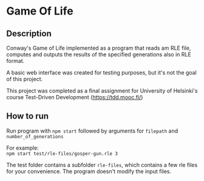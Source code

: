 # Game Of Life

## Description

Conway's Game of Life implemented as a program that reads am RLE file, computes and outputs the results of the specified 
generations also in RLE format. 

A basic web interface was created for testing purposes, but it's not the goal of this project. 

This project was completed as a final assignment for University of Helsinki's course Test-Driven Development (https://tdd.mooc.fi/)
## How to run

Run program with `npm start` followed by arguments for `filepath` and `number_of_generations`   

For example:  
`npm start test/rle-files/gosper-gun.rle 3`

The test folder contains a subfolder `rle-files`, which contains a few rle files for your convenience. 
The program doesn't modify the input files.

[//]: # (# New JavaScript Project)

[//]: # ()
[//]: # (An empty project with JavaScript testing tools preconfigured. Do whatever you like with it.)

[//]: # ()
[//]: # (## Prerequisites)

[//]: # ()
[//]: # (You'll need a recent [Node.js]&#40;https://nodejs.org/&#41; version. Then download this project's dependencies with:)

[//]: # ()
[//]: # (    npm install)

[//]: # ()
[//]: # (## Developing)

[//]: # ()
[//]: # (Run tests once)

[//]: # ()
[//]: # (    npm run test)

[//]: # ()
[//]: # (Run tests continuously)

[//]: # ()
[//]: # (    npm run autotest)

[//]: # ()
[//]: # (Code reformat)

[//]: # ()
[//]: # (    npm run format)
